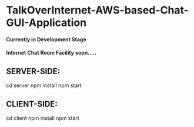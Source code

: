 # TalkOverInternet-AWS-based-Chat-GUI-Application
#### Currently in Development Stage
#### Internet Chat Room Facility soon.....


## SERVER-SIDE:

cd server
npm install
npm start


## CLIENT-SIDE:

cd client
npm install
npm start

